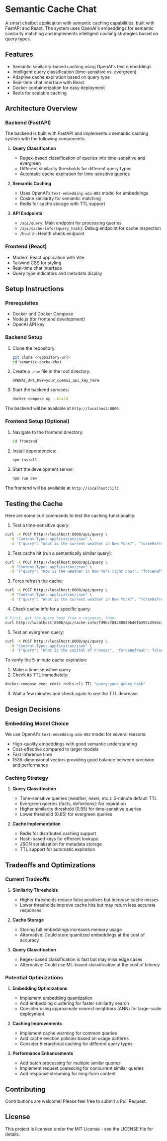 # Semantic Cache Chat

A smart chatbot application with semantic caching capabilities, built with FastAPI and React. The system uses OpenAI's embeddings for semantic similarity matching and implements intelligent caching strategies based on query types.

## Features

- Semantic similarity-based caching using OpenAI's text embeddings
- Intelligent query classification (time-sensitive vs. evergreen)
- Adaptive cache expiration based on query type
- Real-time chat interface with React
- Docker containerization for easy deployment
- Redis for scalable caching

## Architecture Overview

### Backend (FastAPI)

The backend is built with FastAPI and implements a semantic caching system with the following components:

1. **Query Classification**
   - Regex-based classification of queries into time-sensitive and evergreen
   - Different similarity thresholds for different query types
   - Automatic cache expiration for time-sensitive queries

2. **Semantic Caching**
   - Uses OpenAI's `text-embedding-ada-002` model for embeddings
   - Cosine similarity for semantic matching
   - Redis for cache storage with TTL support

3. **API Endpoints**
   - `/api/query`: Main endpoint for processing queries
   - `/api/cache-info/{query_hash}`: Debug endpoint for cache inspection
   - `/health`: Health check endpoint

### Frontend (React)

- Modern React application with Vite
- Tailwind CSS for styling
- Real-time chat interface
- Query type indicators and metadata display

## Setup Instructions

### Prerequisites

- Docker and Docker Compose
- Node.js (for frontend development)
- OpenAI API key

### Backend Setup

1. Clone the repository:
   ```bash
   git clone <repository-url>
   cd semantic-cache-chat
   ```

2. Create a `.env` file in the root directory:
   ```
   OPENAI_API_KEY=your_openai_api_key_here
   ```

3. Start the backend services:
   ```bash
   docker-compose up --build
   ```

The backend will be available at `http://localhost:8000`.

### Frontend Setup (Optional)

1. Navigate to the frontend directory:
   ```bash
   cd frontend
   ```

2. Install dependencies:
   ```bash
   npm install
   ```

3. Start the development server:
   ```bash
   npm run dev
   ```

The frontend will be available at `http://localhost:5173`.

## Testing the Cache

Here are some curl commands to test the caching functionality:

1. Test a time-sensitive query:
```bash
curl -X POST http://localhost:8000/api/query \
  -H "Content-Type: application/json" \
  -d '{"query": "What is the current weather in New York?", "forceRefresh": false}'
```

2. Test cache hit (run a semantically similar query):
```bash
curl -X POST http://localhost:8000/api/query \
  -H "Content-Type: application/json" \
  -d '{"query": "How is the weather in New York right now?", "forceRefresh": false}'
```

3. Force refresh the cache:
```bash
curl -X POST http://localhost:8000/api/query \
  -H "Content-Type: application/json" \
  -d '{"query": "What is the current weather in New York?", "forceRefresh": true}'
```

4. Check cache info for a specific query:
```bash
# First, get the query hash from a response, then:
curl http://localhost:8000/api/cache-info/fd9bcf84280849b40fb395c259dc32b2
```

5. Test an evergreen query:
```bash
curl -X POST http://localhost:8000/api/query \
  -H "Content-Type: application/json" \
  -d '{"query": "What is the capital of France?", "forceRefresh": false}'
```

To verify the 5-minute cache expiration:
1. Make a time-sensitive query
2. Check its TTL immediately:
```bash
docker-compose exec redis redis-cli TTL "query:your_query_hash"
```
3. Wait a few minutes and check again to see the TTL decrease

## Design Decisions

### Embedding Model Choice

We use OpenAI's `text-embedding-ada-002` model for several reasons:
- High-quality embeddings with good semantic understanding
- Cost-effective compared to larger models
- Fast inference time
- 1536-dimensional vectors providing good balance between precision and performance

### Caching Strategy

1. **Query Classification**
   - Time-sensitive queries (weather, news, etc.): 5-minute default TTL
   - Evergreen queries (facts, definitions): No expiration
   - Higher similarity threshold (0.95) for time-sensitive queries
   - Lower threshold (0.85) for evergreen queries

2. **Cache Implementation**
   - Redis for distributed caching support
   - Hash-based keys for efficient lookups
   - JSON serialization for metadata storage
   - TTL support for automatic expiration

## Tradeoffs and Optimizations

### Current Tradeoffs

1. **Similarity Thresholds**
   - Higher thresholds reduce false positives but increase cache misses
   - Lower thresholds improve cache hits but may return less accurate responses

2. **Cache Storage**
   - Storing full embeddings increases memory usage
   - Alternative: Could store quantized embeddings at the cost of accuracy

3. **Query Classification**
   - Regex-based classification is fast but may miss edge cases
   - Alternative: Could use ML-based classification at the cost of latency

### Potential Optimizations

1. **Embedding Optimizations**
   - Implement embedding quantization
   - Add embedding clustering for faster similarity search
   - Consider using approximate nearest neighbors (ANN) for large-scale deployment

2. **Caching Improvements**
   - Implement cache warming for common queries
   - Add cache eviction policies based on usage patterns
   - Consider hierarchical caching for different query types

3. **Performance Enhancements**
   - Add batch processing for multiple similar queries
   - Implement request coalescing for concurrent similar queries
   - Add response streaming for long-form content

## Contributing

Contributions are welcome! Please feel free to submit a Pull Request.

## License

This project is licensed under the MIT License - see the LICENSE file for details.
